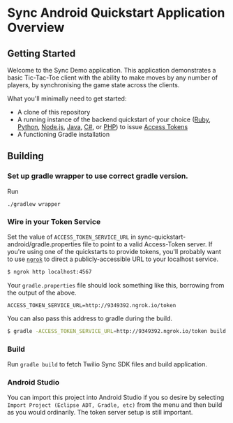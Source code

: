 # Sync Android Quickstart Application Overview

## Getting Started

Welcome to the Sync Demo application.  This application demonstrates a basic Tic-Tac-Toe client with the ability to make moves by any number of players, by synchronising the game state across the clients.

What you'll minimally need to get started:

- A clone of this repository
- A running instance of the backend quickstart of your choice ([Ruby](https://github.com/TwilioDevEd/sync-quickstart-ruby), [Python](https://github.com/TwilioDevEd/sync-quickstart-python), [Node.js](https://github.com/TwilioDevEd/sync-quickstart-node), [Java](https://github.com/TwilioDevEd/sync-quickstart-java), [C#](https://github.com/TwilioDevEd/sync-quickstart-csharp), or [PHP](https://github.com/TwilioDevEd/sync-quickstart-php)) to issue [Access Tokens](https://www.twilio.com/docs/api/sync/identity-and-access-tokens)
- A functioning Gradle installation

## Building

### Set up gradle wrapper to use correct gradle version.

Run
```
./gradlew wrapper
```

### Wire in your Token Service

Set the value of `ACCESS_TOKEN_SERVICE_URL` in sync-quickstart-android/gradle.properties file to point to a valid Access-Token server. If you're using one of the quickstarts to provide tokens, you'll probably want to use [`ngrok`](http://ngrok.io) to direct a publicly-accessible URL to your localhost service.

```bash
$ ngrok http localhost:4567
```

Your `gradle.properties` file should look something like this, borrowing from the output of the above.

```
ACCESS_TOKEN_SERVICE_URL=http://9349392.ngrok.io/token
```

You can also pass this address to gradle during the build.

```bash
$ gradle -ACCESS_TOKEN_SERVICE_URL=http://9349392.ngrok.io/token build
```

### Build

Run `gradle build` to fetch Twilio Sync SDK files and build application.

### Android Studio

You can import this project into Android Studio if you so desire by selecting `Import Project (Eclipse ADT, Gradle, etc)` from the menu and then build as you would ordinarily. The token server setup is still important.
